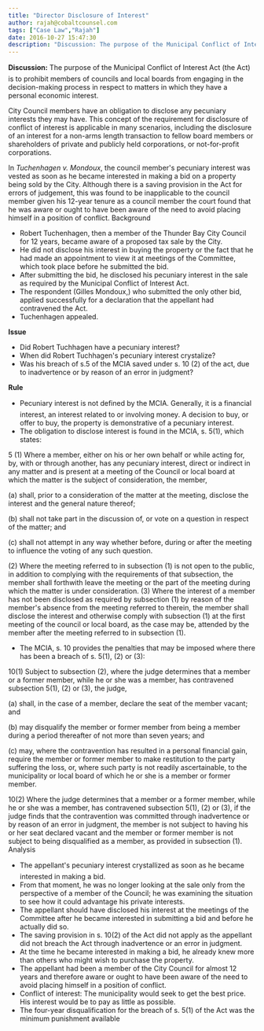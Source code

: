 ```yaml
---
title: "Director Disclosure of Interest"
author: rajah@cobaltcounsel.com
tags: ["Case Law","Rajah"]
date: 2016-10-27 15:47:30
description: "Discussion: The purpose of the Municipal Conflict of Interest Act (the Act) is to prohibit members of councils and local boards from engaging in the decision-making process in respect to matters in w..."
---
```


**Discussion:** The purpose of the Municipal Conflict of Interest Act (the Act) is to prohibit members of councils and local boards from engaging in the decision-making process in respect to matters in which they have a personal economic interest.

City Council members have an obligation to disclose any pecuniary interests they may have. This concept of the requirement for disclosure of conflict of interest is applicable in many scenarios, including the disclosure of an interest for a non-arms length transaction to fellow board members or shareholders of private and publicly held corporations, or not-for-profit corporations.

In *Tuchenhagen v. Mondoux*, the council member's pecuniary interest was vested as soon as he became interested in making a bid on a property being sold by the City. Although there is a saving provision in the Act for errors of judgement, this was found to be inapplicable to the council member given his 12-year tenure as a council member the court found that he was aware or ought to have been aware of the need to avoid placing himself in a position of conflict. Background

- Robert Tuchenhagen, then a member of the Thunder Bay City Council for 12 years, became aware of a proposed tax sale by the City.
- He did not disclose his interest in buying the property or the fact that he had made an appointment to view it at meetings of the Committee, which took place before he submitted the bid.
- After submitting the bid, he disclosed his pecuniary interest in the sale as required by the Municipal Conflict of Interest Act.
- The respondent (Gilles Mondoux,) who submitted the only other bid, applied successfully for a declaration that the appellant had contravened the Act.
- Tuchenhagen appealed.

**Issue**

- Did Robert Tuchhagen have a pecuniary interest?
- When did Robert Tuchhagen's pecuniary interest crystalize?
- Was his breach of s.5 of the MCIA saved under s. 10 (2) of the act, due to inadvertence or by reason of an error in judgment?

**Rule**

- Pecuniary interest is not defined by the MCIA. Generally, it is a financial interest, an interest related to or involving money. A decision to buy, or offer to buy, the property is demonstrative of a pecuniary interest.
- The obligation to disclose interest is found in the MCIA, s. 5(1), which states:

5 (1) Where a member, either on his or her own behalf or while acting for, by, with or through another, has any pecuniary interest, direct or indirect in any matter and is present at a meeting of the Council or local board at which the matter is the subject of consideration, the member,

(a) shall, prior to a consideration of the matter at the meeting, disclose the interest and the general nature thereof;

(b) shall not take part in the discussion of, or vote on a question in respect of the matter; and

(c) shall not attempt in any way whether before, during or after the meeting to influence the voting of any such question.

(2) Where the meeting referred to in subsection (1) is not open to the public, in addition to complying with the requirements of that subsection, the member shall forthwith leave the meeting or the part of the meeting during which the matter is under consideration. (3) Where the interest of a member has not been disclosed as required by subsection (1) by reason of the member's absence from the meeting referred to therein, the member shall disclose the interest and otherwise comply with subsection (1) at the first meeting of the council or local board, as the case may be, attended by the member after the meeting referred to in subsection (1).

- The MCIA, s. 10 provides the penalties that may be imposed where there has been a breach of s. 5(1), (2) or (3):

10(1) Subject to subsection (2), where the judge determines that a member or a former member, while he or she was a member, has contravened subsection 5(1), (2) or (3), the judge,

(a) shall, in the case of a member, declare the seat of the member vacant; and

(b) may disqualify the member or former member from being a member during a period thereafter of not more than seven years; and

(c) may, where the contravention has resulted in a personal financial gain, require the member or former member to make restitution to the party suffering the loss, or, where such party is not readily ascertainable, to the municipality or local board of which he or she is a member or former member.

10(2) Where the judge determines that a member or a former member, while he or she was a member, has contravened subsection 5(1), (2) or (3), if the judge finds that the contravention was committed through inadvertence or by reason of an error in judgment, the member is not subject to having his or her seat declared vacant and the member or former member is not subject to being disqualified as a member, as provided in subsection (1). Analysis

- The appellant's pecuniary interest crystallized as soon as he became interested in making a bid.
- From that moment, he was no longer looking at the sale only from the perspective of a member of the Council; he was examining the situation to see how it could advantage his private interests.
- The appellant should have disclosed his interest at the meetings of the Committee after he became interested in submitting a bid and before he actually did so.
- The saving provision in s. 10(2) of the Act did not apply as the appellant did not breach the Act through inadvertence or an error in judgment.
- At the time he became interested in making a bid, he already knew more than others who might wish to purchase the property.
- The appellant had been a member of the City Council for almost 12 years and therefore aware or ought to have been aware of the need to avoid placing himself in a position of conflict.
- Conflict of interest: The municipality would seek to get the best price. His interest would be to pay as little as possible.
- The four-year disqualification for the breach of s. 5(1) of the Act was the minimum punishment available
